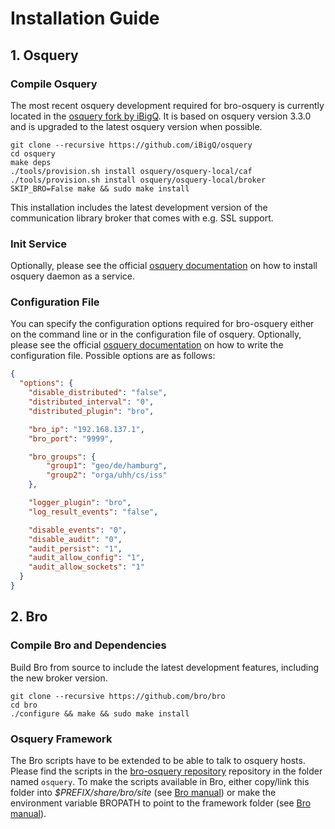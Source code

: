# Installation Guide #

## 1. Osquery

### Compile Osquery

The most recent osquery development required for bro-osquery is currently located in the [osquery fork by iBigQ](https://github.com/iBigQ/osquery). It is based on osquery version 3.3.0 and is upgraded to the latest osquery version when possible.

```
git clone --recursive https://github.com/iBigQ/osquery
cd osquery
make deps
./tools/provision.sh install osquery/osquery-local/caf
./tools/provision.sh install osquery/osquery-local/broker
SKIP_BRO=False make && sudo make install
```

This installation includes the latest development version of the communication library broker that comes with e.g. SSL support.

### Init Service
Optionally, please see the official [osquery documentation](http://http://osquery.readthedocs.io/en/stable/installation/install-linux/#running-osquery) on how to install osquery daemon as a service.

### Configuration File
You can specify the configuration options required for bro-osquery either on the command line or in the configuration file of osquery. Optionally, please see the official [osquery documentation](http://osquery.readthedocs.io/en/stable/deployment/configuration/#configuration-components) on how to write the configuration file. Possible options are as follows:

```json
{
  "options": {
    "disable_distributed": "false",
    "distributed_interval": "0",
    "distributed_plugin": "bro",

    "bro_ip": "192.168.137.1",
    "bro_port": "9999",

    "bro_groups": {
        "group1": "geo/de/hamburg",
        "group2": "orga/uhh/cs/iss"
    },

    "logger_plugin": "bro",
    "log_result_events": "false",

    "disable_events": "0",
    "disable_audit": "0",
    "audit_persist": "1",
    "audit_allow_config": "1",
    "audit_allow_sockets": "1"
  }
}
```

## 2. Bro

### Compile Bro and Dependencies

Build Bro from source to include the latest development features, including the new broker version.

```
git clone --recursive https://github.com/bro/bro
cd bro
./configure && make && sudo make install
```

### Osquery Framework

The Bro scripts have to be extended to be able to talk to osquery hosts. Please find the scripts in the [bro-osquery repository](https://github.com/bro/bro-osquery) repository in the folder named `osquery`.
To make the scripts available in Bro, either copy/link this folder into *$PREFIX/share/bro/site* (see [Bro manual](https://www.bro.org/sphinx/quickstart/index.html#bro-scripts)) or make the environment variable BROPATH to point to the framework folder (see [Bro manual](https://www.bro.org/sphinx/quickstart/index.html#telling-bro-which-scripts-to-load)).
